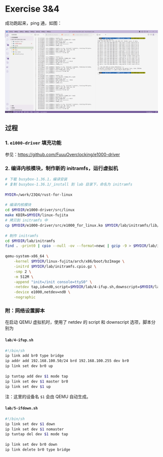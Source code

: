 # Exercise 3&4

成功跑起来，ping 通，如图：

![](res/ex3-1.png)

## 过程

### 1. `e1000-driver` 填充功能

参见：https://github.com/FuuuOverclocking/e1000-driver

### 2. 编译内核模块，制作新的 initramfs，运行虚拟机

```sh
# 下载 busybox-1.36.1，编译安装
# 复制 busybox-1.36.1/_install 到 lab 目录下，命名为 initramfs

MYDIR=/work/23Q4/rust-for-linux

# 编译内核模块
cd $MYDIR/e1000-driver/src/linux
make KDIR=$MYDIR/linux-fujita
# 拷贝到 initramfs 中
cp $MYDIR/e1000-driver/src/e1000_for_linux.ko $MYDIR/lab/initramfs/lib/modules

# 制作 initramfs
cd $MYDIR/lab/initramfs
find . -print0 | cpio --null -ov --format=newc | gzip -9 > $MYDIR/lab/initramfs.cpio.gz

qemu-system-x86_64 \
    -kernel $MYDIR/linux-fujita/arch/x86/boot/bzImage \
    -initrd $MYDIR/lab/initramfs.cpio.gz \
    -smp 2 \
    -m 512M \
    -append "init=/init console=ttyS0" \
    -netdev tap,id=nd0,script=$MYDIR/lab/4-ifup.sh,downscript=$MYDIR/lab/5-ifdown.sh \
    -device e1000,netdev=nd0 \
    -nographic
```

### 附：网络设置脚本

在启动 QEMU 虚拟机时，使用了 netdev 的 script 和 downscript 选项，脚本分别为

#### `lab/4-ifup.sh`

```sh
#!/bin/sh
ip link add br0 type bridge
ip addr add 192.168.100.50/24 brd 192.168.100.255 dev br0
ip link set dev br0 up

ip tuntap add dev $1 mode tap
ip link set dev $1 master br0
ip link set dev $1 up
```

注：这里的设备名 `$1` 会由 QEMU 自动生成。

#### `lab/5-ifdown.sh`

```sh
#!/bin/sh
ip link set dev $1 down
ip link set dev $1 nomaster
ip tuntap del dev $1 mode tap

ip link set dev br0 down
ip link delete br0 type bridge
```

